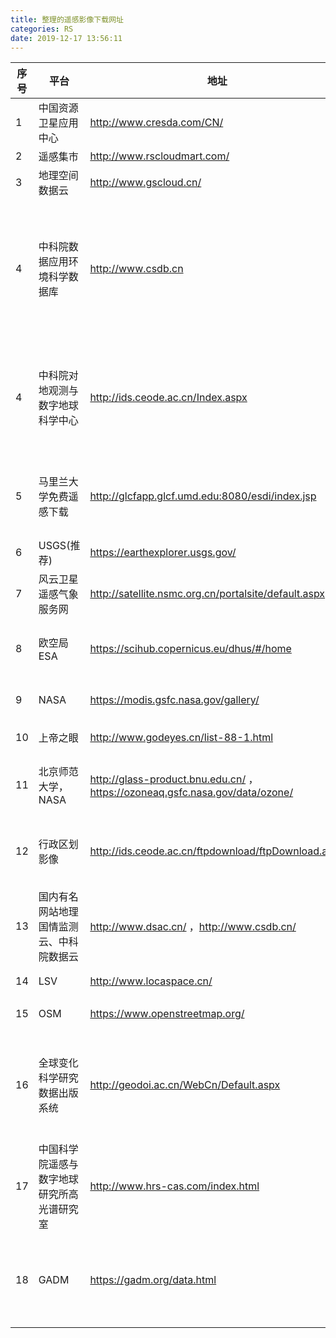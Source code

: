 ```yaml
---
title: 整理的遥感影像下载网址    
categories: RS      
date: 2019-12-17 13:56:11
---
```


序号 | 平台 | 地址 | 数据类型
---  |---   | ---  |---
  1  | 中国资源卫星应用中心 | http://www.cresda.com/CN/ | 高分、资源、环境系列
  2  | 遥感集市 | http://www.rscloudmart.com/ | 综合性
  3  | 地理空间数据云| http://www.gscloud.cn/ | 综合性
  4  | 中科院数据应用环境科学数据库	| http://www.csdb.cn | LANDSAT、MODIS、DEM、EO-1、NOAA镜像数据库，此外有地理生物化学土壤气象农业等数据
  4  | 中科院对地观测与数字地球科学中心 | http://ids.ceode.ac.cn/Index.aspx | ERS卫星，Enviset_1卫星，法国的spot4卫星，中巴资源卫星，landset-5-8
  5  | 马里兰大学免费遥感下载 | http://glcfapp.glcf.umd.edu:8080/esdi/index.jsp   | LANDSAT、ASTER、ASTER、DEM、专题数据
  6  | USGS(推荐)     |   https://earthexplorer.usgs.gov/  | Sentinel1-2,Landsat8
  7 |  风云卫星遥感气象服务网	|  http://satellite.nsmc.org.cn/portalsite/default.aspx  |风云系列、碳卫星 
  8 | 欧空局ESA   | https://scihub.copernicus.eu/dhus/#/home  |(没梯子速度只有10k/s以下) Sentinel
  9| NASA |https://modis.gsfc.nasa.gov/gallery/|MODIS and MODIS production
  10|上帝之眼|http://www.godeyes.cn/list-88-1.html|比较美的遥感图像
  11|北京师范大学，NASA|http://glass-product.bnu.edu.cn/ ， https://ozoneaq.gsfc.nasa.gov/data/ozone/|定量遥感相关产品，GLASS、LAI...
  12|行政区划影像|http://ids.ceode.ac.cn/ftpdownload/ftpDownload.aspx|全国行政区划Landsat5 1990-2000-2006
  13|国内有名网站地理国情监测云、中科院数据云|http://www.dsac.cn/ ，http://www.csdb.cn/|
  14|LSV | http://www.locaspace.cn/ |Google Earth影像
  15|OSM|https://www.openstreetmap.org/ |矢量数据的下载
  16 |全球变化科学研究数据出版系统 |http://geodoi.ac.cn/WebCn/Default.aspx |由各大地学期刊合作推出的各种论文共享数据，各式各样，值得推荐
  17|中国科学院遥感与数字地球研究所高光谱研究室|http://www.hrs-cas.com/index.html|雄安马蹄湾村航空高光谱遥感影像数据集
  18|GADM|https://gadm.org/data.html|全球行政区矢量数据，科研必备，有shp、kmz、r等格式